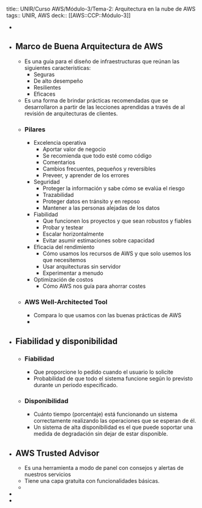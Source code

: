 title:: UNIR/Curso AWS/Módulo-3/Tema-2: Arquitectura en la nube de AWS
tags:: UNIR, AWS
deck:: [[AWS::CCP::Módulo-3]]

-
- ## Marco de Buena Arquitectura de AWS
	- Es una guía para el diseño de infraestructuras que reúnan las siguientes características:
		- Seguras
		- De alto desempeño
		- Resilientes
		- Eficaces
	- Es una forma de brindar prácticas recomendadas que se desarrollaron a partir de las lecciones aprendidas a través de al revisión de arquitecturas de clientes.
	- ### Pilares
		- Excelencia operativa
			- Aportar valor de negocio
			- Se recomienda que todo esté como código
			- Comentarios
			- Cambios frecuentes, pequeños y reversibles
			- Preveer, y aprender de los errores
		- Seguridad
			- Proteger la información y sabe cómo se evalúa el riesgo
			- Trazabilidad
			- Proteger datos en tránsito y en reposo
			- Mantener a las personas alejadas de los datos
		- Fiabilidad
			- Que funcionen los proyectos y que sean robustos y fiables
			- Probar y testear
			- Escalar horizontalmente
			- Evitar asumir estimaciones sobre capacidad
		- Eficacia del rendimiento
			- Cómo usamos los recursos de AWS y que solo usemos los que necesitemos
			- Usar arquitecturas sin servidor
			- Experimentar a menudo
		- Optimización de costos
			- Cómo AWS nos guía para ahorrar costes
	- ### AWS Well-Architected Tool
		- Compara lo que usamos con las buenas prácticas de AWS
		-
- ## Fiabilidad y disponibilidad
	- ### Fiabilidad
		- Que proporcione lo pedido cuando el usuario lo solicite
		- Probabilidad de que todo el sistema funcione según lo previsto durante un periodo especificado.
	- ### Disponibilidad
		- Cuánto tiempo (porcentaje) está funcionando un sistema correctamente realizando las operaciones que se esperan de él.
		- Un sistema de alta disponibilidad es el que puede soportar una medida de degradación sin dejar de estar disponible.
- ## AWS Trusted Advisor
	- Es una herramienta a modo de panel con consejos y alertas de nuestros servicios
	- Tiene una capa gratuita con funcionalidades básicas.
	-
-
-